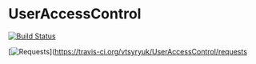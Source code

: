 # UserAccessControl

[![Build Status](https://travis-ci.org/vtsyryuk/UserAccessControl.svg?branch=master)](https://travis-ci.org/vtsyryuk/UserAccessControl)

[![Requests](https://travis-ci.org/vtsyryuk/UserAccessControl.svg?branch=master)](https://travis-ci.org/vtsyryuk/UserAccessControl/requests
